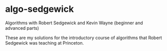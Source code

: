 # algo-sedgewick
Algorithms with Robert Sedgewick and Kevin Wayne (beginner and advanced parts)

These are my solutions for the introductory course of algorithms
that Robert Sedgewick was teaching at Princeton.



